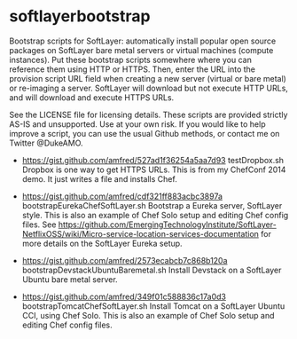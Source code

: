 softlayerbootstrap
==================

Bootstrap scripts for SoftLayer: automatically install popular open source packages on SoftLayer bare metal servers or virtual machines (compute instances).  Put these bootstrap scripts somewhere where you can reference them using HTTP or HTTPS.  Then, enter the URL into the provision script URL field when creating a new server (virtual or bare metal) or re-imaging a server. SoftLayer will download but not execute HTTP URLs, and will download and execute HTTPS URLs.

See the LICENSE file for licensing details.  These scripts are provided strictly AS-IS and unsupported.  Use at your own risk.  If you would like to help improve a script, you can use the usual Github methods, or contact me on Twitter @DukeAMO.

+ https://gist.github.com/amfred/527ad1f36254a5aa7d93 testDropbox.sh 
  Dropbox is one way to get HTTPS URLs.  This is from my ChefConf 2014 demo.  It just writes a file and installs Chef.

+ https://gist.github.com/amfred/cdf321ff883acbc3897a bootstrapEurekaChefSoftLayer.sh 
  Bootstrap a Eureka server, SoftLayer style.  This is also an example of Chef Solo setup and editing Chef config files.  See https://github.com/EmergingTechnologyInstitute/SoftLayer-NetflixOSS/wiki/Micro-service-location-services-documentation for more details on the SoftLayer Eureka setup.

+ https://gist.github.com/amfred/2573ecabcb7c868b120a bootstrapDevstackUbuntuBaremetal.sh
  Install Devstack on a SoftLayer Ubuntu bare metal server.

+ https://gist.github.com/amfred/349f01c588836c17a0d3 bootstrapTomcatChefSoftLayer.sh
  Install Tomcat on a SoftLayer Ubuntu CCI, using Chef Solo.  This is also an example of Chef Solo setup and editing Chef config files.
